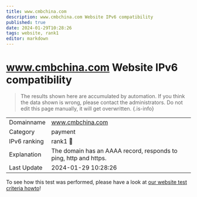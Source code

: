 ```yaml
---
title: www.cmbchina.com
description: www.cmbchina.com Website IPv6 compatibility
published: true
date: 2024-01-29T10:28:26
tags: website, rank1
editor: markdown
---
```


# www.cmbchina.com Website IPv6 compatibility

> The results shown here are accumulated by automation. If you think the data shown is wrong, please contact the administrators. 
> Do not edit this page manually, it will get overwritten.
{.is-info}


|   |   |
| - | - |
| Domainname | www.cmbchina.com
| Category | payment |
| IPv6 ranking | rank1 :1st_place_medal: |
| Explanation | The domain has an AAAA record, responds to ping, http and https. |
| Last Update | 2024-01-29 10:28:26 |

To see how this test was performed, please have a look at [our website test criteria howto](/howto/testcriteria/website)!

